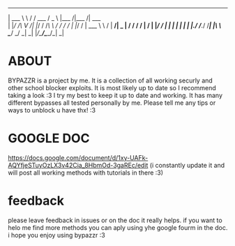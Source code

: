  ________  __ ______ ___ _______ ___________   
  | ___ \ \ / / ___ \/ _ \ |___  /|___  /| ___ \
  | |_/ /\ V /| |_/ / /_\ \   / /    / / | |_/ /
  | ___ \ \ / |  __/|  _  |  / /    / /  |    / 
  | |_/ / | | | |   | | | |./ /___./ /___| |\ \ 
  \____/  \_/ \_|   \_| |_/\_____/\_____/\_| \_|

# ABOUT
BYPAZZR is a project by me. It is a collection of all working securly and other school blocker exploits. It is most likely up to date so I recommend taking a look :3 I try my best to keep it up to date and working. It has many different bypasses all tested personally by me. Please tell me any tips or ways to unblock u have thx! :3

# GOOGLE DOC
https://docs.google.com/document/d/1xy-UAFk-AQYfjeSTuyOzLX3v42Cia_8HbmOd-3gaREc/edit
(i constantly update it and will post all working methods with tutorials in there :3)

# feedback 
please leave feedback in issues or on the doc it really helps. if you want to helo me find more methods you can aply using yhe google fourm in the doc. i hope you enjoy using bypazzr :3
